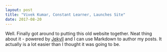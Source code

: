 ```yaml
---
layout: post
title: "Vivek Kumar, Constant Learner, Launches Site"
date: 2017-08-20
---
```


Well. Finally got around to putting this old website together. Neat thing about it - powered by [Jekyll](http://jekyllrb.com) and I can use Markdown to author my posts. It actually is a lot easier than I thought it was going to be.

